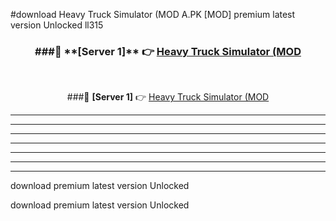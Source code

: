 #download Heavy Truck Simulator (MOD A.PK [MOD] premium latest version Unlocked ll315 



<div align="center">
<h3>###🔹 **[Server 1]** 👉 <a href="https://download1apk.web.app/">Heavy Truck Simulator (MOD</a></h3><br>


###🔹 **[Server 1]** 👉 <a href="https://download1apk.web.app/">Heavy Truck Simulator (MOD</a></h3>
</div>



----------------------------------------------------------

----------------------------------------------------------

----------------------------------------------------------

----------------------------------------------------------

----------------------------------------------------------

----------------------------------------------------------

----------------------------------------------------------

download premium latest version Unlocked

download premium latest version Unlocked
